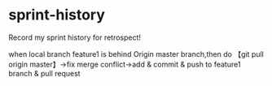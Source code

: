 # sprint-history
Record my sprint history for retrospect!

when local branch feature1 is behind Origin master branch,then do 【git pull origin master】->fix merge conflict->add & commit & push to feature1 branch & pull request